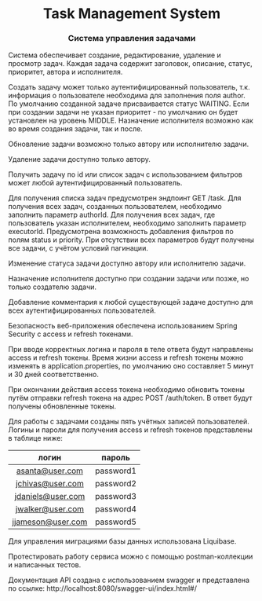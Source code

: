 <h1 align="center">Task Management System</h1>

<h3 align="center">Система управления задачами</h3>

Система обеспечивает создание, редактирование, удаление и просмотр задач.
Каждая задача содержит заголовок, описание, статус, приоритет, автора и исполнителя.

Создать задачу может только аутентифицированный пользователь, т.к. информация о пользователе необходима для заполнения поля author.
По умолчанию созданной задаче присваивается статус WAITING.
Если при создании задачи не указан приоритет - по умолчанию он будет установлен на уровень MIDDLE.
Назначение исполнителя возможно как во время создания задачи, так и после.

Обновление задачи возможно только автору или исполнителю задачи.

Удаление задачи доступно только автору.

Получить задачу по id или список задач с использованием фильтров может любой аутентифицированный пользователь.

Для получения списка задач предусмотрен эндпоинт GET /task. Для получения всех задач, созданных пользователем, необходимо заполнить параметр authorId.
Для получения всех задач, где пользователь указан исполнителем, необходимо заполнить параметр executorId.
Предусмотрена возможность добавления фильтров по полям status и priority. При отсутствии всех параметров будут получены все задачи, с учётом условий пагинации.

Изменение статуса задачи доступно автору или исполнителю задачи.

Назначение исполнителя доступно при создании задачи или позже, но только создателю задачи.

Добавление комментария к любой существующей задаче доступно для всех аутентифицированных пользователей. 

Безопасность веб-приложения обеспечена использованием Spring Security с access и refresh токенами.

При вводе корректных логина и пароля в теле ответа будут направлены access и refresh токены.
Время жизни access и refresh токены можно изменять в application.properties, по умолчанию оно составляет 5 минут и 30 дней соответственно.

При окончании действия access токена необходимо обновить токены путём отправки refresh токена на адрес POST /auth/token.
В ответ будут получены обновленные токены.

Для работы с задачами созданы пять учётных записей пользователей. Логины и пароли для получения access и refresh токенов представлены в таблице ниже:

|       логин        |пароль    |
|:------------------:|:--------:|
|  asanta@user.com   |password1 |
|  jchivas@user.com  |password2 |
| jdaniels@user.com  |password3 |
|  jwalker@user.com  |password4 |
| jjameson@user.com  |password5 |

Для управления миграциями базы данных использована Liquibase.

Протестировать работу сервиса можно с помощью postman-коллекции и написанных тестов.

Документация API создана с использованием swagger и представлена по ссылке: http://localhost:8080/swagger-ui/index.html#/
